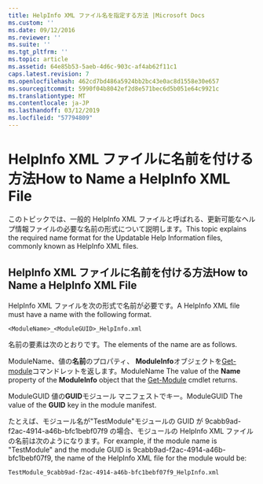 ```yaml
---
title: HelpInfo XML ファイル名を指定する方法 |Microsoft Docs
ms.custom: ''
ms.date: 09/12/2016
ms.reviewer: ''
ms.suite: ''
ms.tgt_pltfrm: ''
ms.topic: article
ms.assetid: 64e85b53-5aeb-4d6c-903c-af4ab62f11c1
caps.latest.revision: 7
ms.openlocfilehash: 462cd7bd486a5924bb2bc43e0ac8d1558e30e657
ms.sourcegitcommit: 5990f04b8042ef2d8e571bec6d5b051e64c9921c
ms.translationtype: MT
ms.contentlocale: ja-JP
ms.lasthandoff: 03/12/2019
ms.locfileid: "57794809"
---
```

# <a name="how-to-name-a-helpinfo-xml-file"></a><span data-ttu-id="02e1c-102">HelpInfo XML ファイルに名前を付ける方法</span><span class="sxs-lookup"><span data-stu-id="02e1c-102">How to Name a HelpInfo XML File</span></span>

<span data-ttu-id="02e1c-103">このトピックでは、一般的 HelpInfo XML ファイルと呼ばれる、更新可能なヘルプ情報ファイルの必要な名前の形式について説明します。</span><span class="sxs-lookup"><span data-stu-id="02e1c-103">This topic explains the required name format for the Updatable Help Information files, commonly known as HelpInfo XML files.</span></span>

## <a name="how-to-name-a-helpinfo-xml-file"></a><span data-ttu-id="02e1c-104">HelpInfo XML ファイルに名前を付ける方法</span><span class="sxs-lookup"><span data-stu-id="02e1c-104">How to Name a HelpInfo XML File</span></span>

<span data-ttu-id="02e1c-105">HelpInfo XML ファイルを次の形式で名前が必要です。</span><span class="sxs-lookup"><span data-stu-id="02e1c-105">A HelpInfo XML file must have a name with the following format.</span></span>

`<ModuleName>_<ModuleGUID>_HelpInfo.xml`

<span data-ttu-id="02e1c-106">名前の要素は次のとおりです。</span><span class="sxs-lookup"><span data-stu-id="02e1c-106">The elements of the name are as follows.</span></span>

<span data-ttu-id="02e1c-107">ModuleName、値の**名前**のプロパティ、 **ModuleInfo**オブジェクトを[Get-module](/powershell/module/Microsoft.PowerShell.Core/Get-Module)コマンドレットを返します。</span><span class="sxs-lookup"><span data-stu-id="02e1c-107">ModuleName The value of the **Name** property of the **ModuleInfo** object that the [Get-Module](/powershell/module/Microsoft.PowerShell.Core/Get-Module) cmdlet returns.</span></span>

<span data-ttu-id="02e1c-108">ModuleGUID 値の**GUID**モジュール マニフェストでキー。</span><span class="sxs-lookup"><span data-stu-id="02e1c-108">ModuleGUID The value of the **GUID** key in the module manifest.</span></span>

<span data-ttu-id="02e1c-109">たとえば、モジュール名が"TestModule"モジュールの GUID が 9cabb9ad-f2ac-4914-a46b-bfc1bebf07f9 の場合、モジュールの HelpInfo XML ファイルの名前は次のようになります。</span><span class="sxs-lookup"><span data-stu-id="02e1c-109">For example, if the module name is "TestModule" and the module GUID is 9cabb9ad-f2ac-4914-a46b-bfc1bebf07f9, the name of the HelpInfo XML file for the module would be:</span></span>

`TestModule_9cabb9ad-f2ac-4914-a46b-bfc1bebf07f9_HelpInfo.xml`